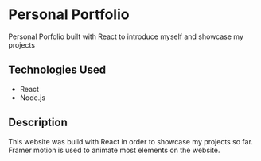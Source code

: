 # Personal Portfolio

Personal Porfolio built with React to introduce myself and showcase my projects

## Technologies Used
* React
* Node.js

## Description
This website was build with React in order to showcase my projects so far. 
<br />
Framer motion is used to animate most elements on the website. 


